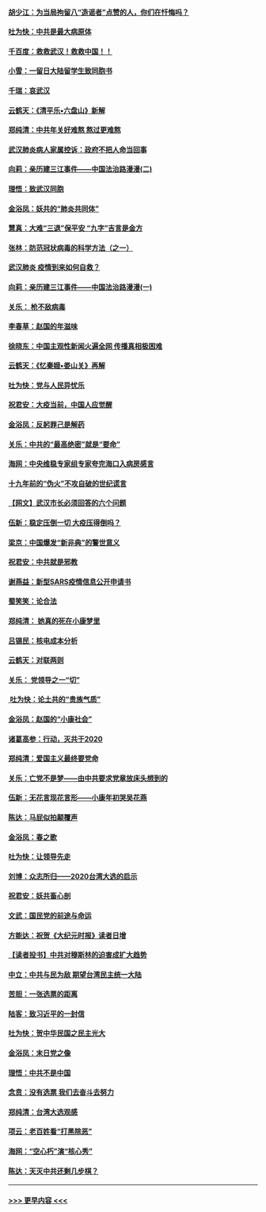#### [胡少江：为当局拘留八“造谣者”点赞的人，你们在忏悔吗？](../pages/nsc993/n11836801.md?t=02012155) 
#### [吐为快：中共是最大病原体](../pages/nsc993/n11836748.md?t=02012155) 
#### [千百度：救救武汉！救救中国！！](../pages/nsc993/n11836145.md?t=02012155) 
#### [小雪：一留日大陆留学生致同胞书](../pages/nsc993/n11834624.md?t=02012155) 
#### [千瑞：哀武汉](../pages/nsc993/n11833647.md?t=02012155) 
#### [云鹤天：《清平乐▪六盘山》新解](../pages/nsc993/n11833611.md?t=02012155) 
#### [郑纯清：中共年关好难熬 熬过更难熬](../pages/nsc993/n11833489.md?t=02012155) 
#### [武汉肺炎病人家属控诉：政府不把人命当回事](../pages/nsc993/n11833205.md?t=02012155) 
#### [向莉：亲历建三江事件——中国法治路漫漫(二)](../pages/nsc993/n11829102.md?t=02012155) 
#### [理悟：致武汉同胞](../pages/nsc993/n11831522.md?t=02012155) 
#### [金浴凤：妖共的“肺炎共同体”](../pages/nsc993/n11829448.md?t=02012155) 
#### [慧真：大难“三退”保平安 “九字”吉言是金方](../pages/nsc993/n11829501.md?t=02012155) 
#### [张林：防范冠状病毒的科学方法（之一）](../pages/nsc993/n11828618.md?t=02012155) 
#### [武汉肺炎 疫情到来如何自救？](../pages/nsc993/n11827632.md?t=02012155) 
#### [向莉：亲历建三江事件——中国法治路漫漫(一)](../pages/nsc993/n11827190.md?t=02012155) 
#### [关乐： 枪不敌病毒](../pages/nsc993/n11826746.md?t=02012155) 
#### [李春草：赵国的年滋味](../pages/nsc993/n11826321.md?t=02012155) 
#### [徐晓东：中国主观性新闻火遍全网 传播真相极困难](../pages/nsc993/n11826508.md?t=02012155) 
#### [云鹤天：《忆秦娥▪娄山关》再解](../pages/nsc993/n11824682.md?t=02012155) 
#### [吐为快：党与人民异忧乐](../pages/nsc993/n11824660.md?t=02012155) 
#### [祝君安：大疫当前，中国人应觉醒](../pages/nsc993/n11821946.md?t=02012155) 
#### [金浴凤：反躬罪己是解药](../pages/nsc993/n11820280.md?t=02012155) 
#### [关乐：中共的“最高绝密”就是“要命”](../pages/nsc993/n11816946.md?t=02012155) 
#### [海网：中央维稳专家组专家夸完海口入病房感言](../pages/nsc993/n11815138.md?t=02012155) 
#### [十九年前的“伪火”不攻自破的世纪谎言](../pages/nsc993/n11813238.md?t=02012155) 
#### [【网文】武汉市长必须回答的六个问题](../pages/nsc993/n11813848.md?t=02012155) 
#### [伍新：稳定压倒一切 大疫压得倒吗？](../pages/nsc993/n11812634.md?t=02012155) 
#### [梁京：中国爆发“新非典”的警世意义](../pages/nsc993/n11812554.md?t=02012155) 
#### [祝君安：中共就是邪教](../pages/nsc993/n11812431.md?t=02012155) 
#### [谢燕益：新型SARS疫情信息公开申请书](../pages/nsc993/n11808840.md?t=02012155) 
#### [蜀笑笑：论合法](../pages/nsc993/n11808064.md?t=02012155) 
#### [郑纯清： 她真的死在小康梦里](../pages/nsc993/n11806623.md?t=02012155) 
#### [吕锡民：核电成本分析](../pages/nsc993/n11806284.md?t=02012155) 
#### [云鹤天：对联两则](../pages/nsc993/n11805957.md?t=02012155) 
#### [关乐： 党领导之一“切”](../pages/nsc993/n11804505.md?t=02012155) 
#### [ 吐为快：论土共的“贵族气质”](../pages/nsc993/n11804490.md?t=02012155) 
#### [金浴凤：赵国的“小康社会”](../pages/nsc993/n11804452.md?t=02012155) 
#### [诸葛高参：行动，灭共于2020](../pages/nsc993/n11804120.md?t=02012155) 
#### [郑纯清：爱国主义最终要党命](../pages/nsc993/n11802197.md?t=02012155) 
#### [关乐：亡党不是梦——由中共要求党章放床头想到的](../pages/nsc993/n11802156.md?t=02012155) 
#### [伍新：无花言现花言形——小康年初哭吴花燕](../pages/nsc993/n11800044.md?t=02012155) 
#### [陈达：马屁似拍颠覆声](../pages/nsc993/n11800010.md?t=02012155) 
#### [金浴凤：春之歌](../pages/nsc993/n11797687.md?t=02012155) 
#### [吐为快：让领导先走](../pages/nsc993/n11797512.md?t=02012155) 
#### [刘博：众志所归——2020台湾大选的启示](../pages/nsc993/n11796878.md?t=02012155) 
#### [祝君安：妖共畜心剖](../pages/nsc993/n11794273.md?t=02012155) 
#### [文武：国民党的前途与命运](../pages/nsc993/n11794198.md?t=02012155) 
#### [方能达：祝贺《大纪元时报》读者日增](../pages/nsc993/n11793807.md?t=02012155) 
#### [【读者投书】中共对穆斯林的迫害成扩大趋势](../pages/nsc993/n11791371.md?t=02012155) 
#### [中立：中共与民为敌 期望台湾民主统一大陆](../pages/nsc993/n11790392.md?t=02012155) 
#### [苦胆：一张选票的距离](../pages/nsc993/n11788914.md?t=02012155) 
#### [陆客：致习近平的一封信](../pages/nsc993/n11788867.md?t=02012155) 
#### [吐为快：贺中华民国之民主光大](../pages/nsc993/n11788618.md?t=02012155) 
#### [金浴凤：末日党之像](../pages/nsc993/n11787475.md?t=02012155) 
#### [理悟：中共不是中国](../pages/nsc993/n11787463.md?t=02012155) 
#### [念贲：没有选票  我们去奋斗去努力](../pages/nsc993/n11787398.md?t=02012155) 
#### [郑纯清：台湾大选观感](../pages/nsc993/n11786210.md?t=02012155) 
#### [项云：老百姓看“打黑除恶”](../pages/nsc993/n11785398.md?t=02012155) 
#### [海网：“空心朽”演“核心秀”](../pages/nsc993/n11783874.md?t=02012155) 
#### [陈达：天灭中共还剩几步棋？](../pages/nsc993/n11783719.md?t=02012155) 

----
#### [ >>> 更早内容 <<< ](../indexes/nsc993-earlier.md)
